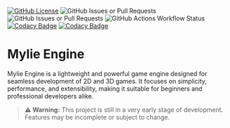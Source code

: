 [![GitHub License](https://img.shields.io/github/license/MylieEngine/mylie-engine?lable=license)](./LICENSE.md)
![GitHub Issues or Pull Requests](https://img.shields.io/github/issues/MylieEngine/mylie-engine)
![GitHub Issues or Pull Requests](https://img.shields.io/github/issues-pr/MylieEngine/mylie-engine)
![GitHub Actions Workflow Status](https://img.shields.io/github/actions/workflow/status/MylieEngine/mylie-engine/test.yml)
[![Codacy Badge](https://app.codacy.com/project/badge/Coverage/3fc7355efd814c27bb1492cfa85d2f33)](https://app.codacy.com/gh/MylieEngine/mylie-engine/dashboard?utm_source=gh&utm_medium=referral&utm_content=&utm_campaign=Badge_coverage)
[![Codacy Badge](https://app.codacy.com/project/badge/Grade/3fc7355efd814c27bb1492cfa85d2f33)](https://app.codacy.com/gh/MylieEngine/mylie-engine/dashboard?utm_source=gh&utm_medium=referral&utm_content=&utm_campaign=Badge_grade)

# Mylie Engine

Mylie Engine is a lightweight and powerful game engine designed for seamless development of 2D and 3D games. It focuses
on simplicity, performance, and extensibility, making it suitable for beginners and professional developers alike.


> **⚠ Warning:** This project is still in a very early stage of development. Features may be incomplete or subject to
change.